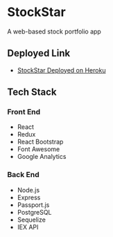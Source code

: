 # StockStar

A web-based stock portfolio app

## Deployed Link

- [StockStar Deployed on Heroku](heroku.com)

## Tech Stack

### Front End

- React
- Redux
- React Bootstrap
- Font Awesome
- Google Analytics

### Back End

- Node.js
- Express
- Passport.js
- PostgreSQL
- Sequelize
- IEX API
